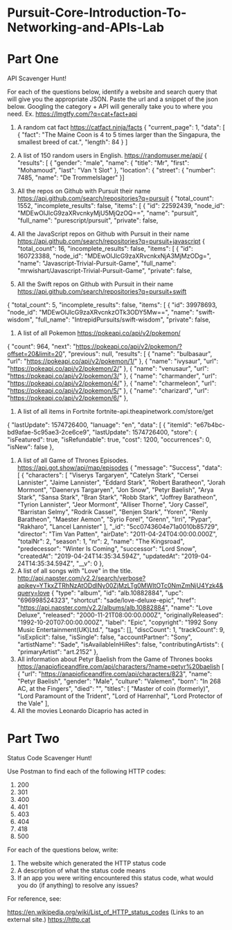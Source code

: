 # Pursuit-Core-Introduction-To-Networking-and-APIs-Lab

# Part One

API Scavenger Hunt!

For each of the questions below, identify a website and search query that will give you the appropriate JSON.  Paste the url and a snippet of the json below.  Googling the category + API will generally take you to where you need.  Ex. https://lmgtfy.com/?q=cat+fact+api

1. A random cat fact
https://catfact.ninja/facts
{
  "current_page": 1,
  "data": [
    {
      "fact": "The Maine Coon is 4 to 5 times larger than the Singapura, the smallest breed of cat.",
      "length": 84
    }
  ]
1. A list of 150 random users in English.
https://randomuser.me/api/
{
    "results": [
        {
            "gender": "male",
            "name": {
                "title": "Mr",
                "first": "Mohamoud",
                "last": "Van 't Slot"
            },
            "location": {
                "street": {
                    "number": 7485,
                    "name": "De Trommelslager"
                }]

1. All the repos on Github with Pursuit their name
https://api.github.com/search/repositories?q=pursuit
{
    "total_count": 1552,
    "incomplete_results": false,
    "items": [
        {
            "id": 22592439,
            "node_id": "MDEwOlJlcG9zaXRvcnkyMjU5MjQzOQ==",
            "name": "pursuit",
            "full_name": "purescript/pursuit",
            "private": false,
1. All the JavaScript repos on Github with Pursuit in their name
https://api.github.com/search/repositories?q=pursuit+javascript
{
    "total_count": 16,
    "incomplete_results": false,
    "items": [
        {
            "id": 160723388,
            "node_id": "MDEwOlJlcG9zaXRvcnkxNjA3MjMzODg=",
            "name": "Javascript-Trivial-Pursuit-Game",
            "full_name": "mrwishart/Javascript-Trivial-Pursuit-Game",
            "private": false,

1. All the Swift repos on Github with Pursuit in their name
https://api.github.com/search/repositories?q=pursuit+swift

{
  "total_count": 5,
  "incomplete_results": false,
  "items": [
    {
      "id": 39978693,
      "node_id": "MDEwOlJlcG9zaXRvcnkzOTk3ODY5Mw==",
      "name": "swift-wisdom",
      "full_name": "IntrepidPursuits/swift-wisdom",
      "private": false,
1. A list of all Pokemon
https://pokeapi.co/api/v2/pokemon/

{
  "count": 964,
  "next": "https://pokeapi.co/api/v2/pokemon/?offset=20&limit=20",
  "previous": null,
  "results": [
    {
      "name": "bulbasaur",
      "url": "https://pokeapi.co/api/v2/pokemon/1/"
    },
    {
      "name": "ivysaur",
      "url": "https://pokeapi.co/api/v2/pokemon/2/"
    },
    {
      "name": "venusaur",
      "url": "https://pokeapi.co/api/v2/pokemon/3/"
    },
    {
      "name": "charmander",
      "url": "https://pokeapi.co/api/v2/pokemon/4/"
    },
    {
      "name": "charmeleon",
      "url": "https://pokeapi.co/api/v2/pokemon/5/"
    },
    {
      "name": "charizard",
      "url": "https://pokeapi.co/api/v2/pokemon/6/"
    },
1. A list of all items in Fortnite
fortnite-api.theapinetwork.com/store/get

{
    "lastUpdate": 1574726400,
    "lanuage": "en",
    "data": [
        {
            "itemId": "e67b4bc-bd9afae-5c95ae3-2ce6ce9",
            "lastUpdate": 1574726400,
            "store": {
                "isFeatured": true,
                "isRefundable": true,
                "cost": 1200,
                "occurrences": 0,
                "isNew": false
            },

1. A list of all Game of Thrones Episodes.
https://api.got.show/api/map/episodes
{
    "message": "Success",
    "data": [
        {
            "characters": [
                "Viserys Targaryen",
                "Catelyn Stark",
                "Cersei Lannister",
                "Jaime Lannister",
                "Eddard Stark",
                "Robert Baratheon",
                "Jorah Mormont",
                "Daenerys Targaryen",
                "Jon Snow",
                "Petyr Baelish",
                "Arya Stark",
                "Sansa Stark",
                "Bran Stark",
                "Robb Stark",
                "Joffrey Baratheon",
                "Tyrion Lannister",
                "Jeor Mormont",
                "Alliser Thorne",
                "Jory Cassel",
                "Barristan Selmy",
                "Rodrik Cassel",
                "Benjen Stark",
                "Yoren",
                "Renly Baratheon",
                "Maester Aemon",
                "Syrio Forel",
                "Grenn",
                "Irri",
                "Pypar",
                "Rakharo",
                "Lancel Lannister"
            ],
            "_id": "5cc0743604e71a0010b85729",
            "director": "Tim Van Patten",
            "airDate": "2011-04-24T04:00:00.000Z",
            "totalNr": 2,
            "season": 1,
            "nr": 2,
            "name": "The Kingsroad",
            "predecessor": "Winter Is Coming",
            "successor": "Lord Snow",
            "createdAt": "2019-04-24T14:35:34.594Z",
            "updatedAt": "2019-04-24T14:35:34.594Z",
            "__v": 0
        },
1. A list of all songs with "Love" in the title.
http://api.napster.com/v2.2/search/verbose?apikey=YTkxZTRhNzAtODdlNy00ZjMzLTg0MWItOTc0NmZmNjU4Yzk4&query=love
 {
                    "type": "album",
                    "id": "alb.10882884",
                    "upc": "696998524323",
                    "shortcut": "sade/love-deluxe-epic",
                    "href": "https://api.napster.com/v2.2/albums/alb.10882884",
                    "name": "Love Deluxe",
                    "released": "2000-11-21T08:00:00.000Z",
                    "originallyReleased": "1992-10-20T07:00:00.000Z",
                    "label": "Epic",
                    "copyright": "1992 Sony Music Entertainment(UK)Ltd.",
                    "tags": [],
                    "discCount": 1,
                    "trackCount": 9,
                    "isExplicit": false,
                    "isSingle": false,
                    "accountPartner": "Sony",
                    "artistName": "Sade",
                    "isAvailableInHiRes": false,
                    "contributingArtists": {
                        "primaryArtist": "art.2152"
                    },
1. All information about Petyr Baelish from the Game of Thrones books
https://anapioficeandfire.com/api/characters/?name=petyr%20baelish
[
    {
        "url": "https://anapioficeandfire.com/api/characters/823",
        "name": "Petyr Baelish",
        "gender": "Male",
        "culture": "Valemen",
        "born": "In 268 AC, at the Fingers",
        "died": "",
        "titles": [
            "Master of coin (formerly)",
            "Lord Paramount of the Trident",
            "Lord of Harrenhal",
            "Lord Protector of the Vale"
        ],
1. All the movies Leonardo Dicaprio has acted in


# Part Two

Status Code Scavenger Hunt!

Use Postman to find each of the following HTTP codes:


1. 200
1. 301
1. 400
1. 401
1. 403
1. 404
1. 418
1. 500


For each of the questions below, write:

1. The website which generated the HTTP status code
2. A description of what the status code means
3. If an app you were writing encountered this status code, what would you do (if anything) to resolve any issues?


For reference, see:

https://en.wikipedia.org/wiki/List_of_HTTP_status_codes (Links to an external site.)
https://http.cat



